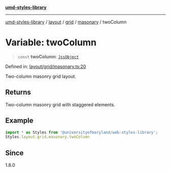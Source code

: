 [**umd-styles-library**](../../../../../../README.md)

***

[umd-styles-library](../../../../../../modules.md) / [layout](../../../../../README.md) / [grid](../../../README.md) / [masonary](../README.md) / twoColumn

# Variable: twoColumn

> `const` **twoColumn**: [`JssObject`](../../../../../../utilities/namespaces/transform/type-aliases/JssObject.md)

Defined in: [layout/grid/masonary.ts:20](https://github.com/UMD-Digital/design-system/blob/8021d9898368f604bce452fe4dde6fae3a0578fd/packages/styles/source/layout/grid/masonary.ts#L20)

Two-column masonry grid layout.

## Returns

Two-column masonry grid with staggered elements.

## Example

```typescript
import * as Styles from '@universityofmaryland/web-styles-library';
Styles.layout.grid.masonary.twoColumn
```

## Since

1.8.0
